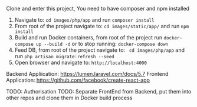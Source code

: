 
Clone and enter this project,
You need to have composer and npm installed

1. Navigate to: ```cd images/php/app``` and run ```composer install```
2. From root of the project navigate to: 
```cd images/static/app/``` and run ```npm install```
3. Build and run Docker containers, from root of the project run ```docker-compose up --build -d``` or to stop running: ```docker-compose down```
4. Feed DB, from root of the project navigate to: ``` cd images/php/app``` and run ```php artisan migrate:refresh --seed```
5. Open browser and navigate to: ```http://localhost:4000```


Backend Appliication: https://lumen.laravel.com/docs/5.7
Frontend Application: https://github.com/facebook/create-react-app

TODO: Authorisation
TODO: Separate FrontEnd from Backend, put them into other repos and clone them in Docker build process
